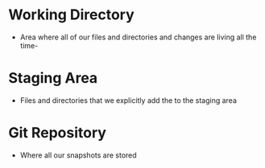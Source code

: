 # Working Directory
- Area where all of our files and directories and changes are living all the time- 

# Staging Area
- Files and directories that we explicitly add the to the staging area


# Git Repository
- Where all our snapshots are stored